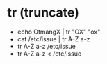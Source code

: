 tr (truncate)
=============

- echo OtmangX | tr "OX" "ox"
- cat /etc/issue | tr A-Z a-z
- tr A-Z a-z /etc/issue
- tr A-Z a-z < /etc/issue
